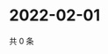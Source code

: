 # 2022-02-01

共 0 条

<!-- BEGIN WEIBO -->
<!-- 最后更新时间 Tue Feb 01 2022 05:11:29 GMT+0800 (China Standard Time) -->

<!-- END WEIBO -->

